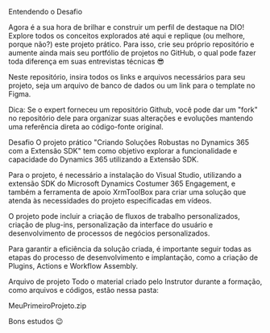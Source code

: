 Entendendo o Desafio
 
Agora é a sua hora de brilhar e construir um perfil de destaque na DIO! Explore todos os conceitos explorados até aqui e replique (ou melhore, porque não?) este projeto prático. Para isso, crie seu próprio repositório e aumente ainda mais seu portfólio de projetos no GitHub, o qual pode fazer toda diferença em suas entrevistas técnicas 😎
 
Neste repositório, insira todos os links e arquivos necessários para seu projeto, seja um arquivo de banco de dados ou um link para o template no Figma.
 
Dica: Se o expert forneceu um repositório Github, você pode dar um "fork" no repositório dele para organizar suas alterações e evoluções mantendo uma referência direta ao código-fonte original.
 
Desafio
O projeto prático "Criando Soluções Robustas no Dynamics 365 com a Extensão SDK" tem como objetivo explorar a funcionalidade e capacidade do Dynamics 365 utilizando a Extensão SDK.

Para o projeto, é necessário a instalação do Visual Studio,  utilizando a extensão SDK do Microsoft Dynamics Costumer 365 Engagement, e também a ferramenta de apoio XrmToolBox para criar uma solução que atenda às necessidades do projeto especificadas em vídeos.

O projeto pode incluir a criação de fluxos de trabalho personalizados, criação de plug-ins, personalização da interface do usuário e desenvolvimento de processos de negócios personalizados.

Para garantir a eficiência da solução criada, é importante seguir todas as etapas do processo de desenvolvimento e implantação, como a criação de Plugins, Actions e  Workflow Assembly.

Arquivo de projeto
Todo o material criado pelo Instrutor durante a formação, como arquivos e códigos, estão nessa pasta:

MeuPrimeiroProjeto.zip

 

Bons estudos 😉